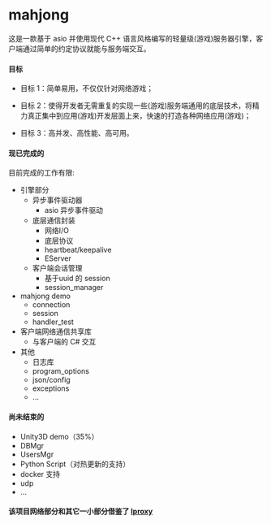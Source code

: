 # mahjong
这是一款基于 asio 并使用现代 C++ 语言风格编写的轻量级(游戏)服务器引擎，客户端通过简单的约定协议就能与服务端交互。

#### 目标
  * 目标 1：简单易用，不仅仅针对网络游戏；
  * 目标 2：使得开发者无需重复的实现一些(游戏)服务端通用的底层技术，将精力真正集中到应用(游戏)开发层面上来，快速的打造各种网络应用(游戏)；
  
  * 目标 3：高并发、高性能、高可用。

#### 现已完成的
  目前完成的工作有限:
  
  * 引擎部分
    * 异步事件驱动器
      * asio 异步事件驱动
    * 底层通信封装
      * 网络I/O
      * 底层协议
      * heartbeat/keepalive
      * EServer
    * 客户端会话管理
      * 基于uuid 的 session
      * session_manager
  * mahjong demo
    * connection
    * session
    * handler_test
  * 客户端网络通信共享库
    * 与客户端的 C# 交互
  * 其他
    * 日志库
    * program_options
    * json/config
    * exceptions
    * ...

#### 尚未结束的
  * Unity3D demo（35%）
  * DBMgr
  * UsersMgr
  * Python Script（对热更新的支持）
  * docker 支持
  * udp
  * ...
  
#### 该项目网络部分和其它一小部分借鉴了 [lproxy](https://github.com/DD-L/lproxy)
